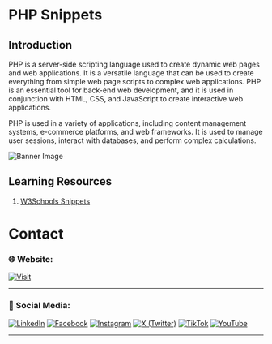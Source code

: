 # PHP Snippets

## Introduction

PHP is a server-side scripting language used to create dynamic web pages and web applications. It is a versatile language that can be used to create everything from simple web page scripts to complex web applications. PHP is an essential tool for back-end web development, and it is used in conjunction with HTML, CSS, and JavaScript to create interactive web applications.

PHP is used in a variety of applications, including content management systems, e-commerce platforms, and web frameworks. It is used to manage user sessions, interact with databases, and perform complex calculations.

![Banner Image](0-media/0-banner-image.png)

## Learning Resources

1. [W3Schools Snippets](1-w3schools/)

# Contact

### 🌐 Website:
[![Visit](https://img.shields.io/badge/Visit%3A%20www.mpowerr.com-%23007ACC?style=flat&logo=google-chrome&logoColor=white&labelWidth=200)](https://www.mpowerr.com)

---

### 📱 Social Media:

[![LinkedIn](https://img.shields.io/badge/LinkedIn-%230077B5?style=for-the-badge&logo=linkedin&logoColor=white)](https://www.linkedin.com/company/mpowerr-info)
[![Facebook](https://img.shields.io/badge/Facebook-%231877F2?style=for-the-badge&logo=facebook&logoColor=white)](https://www.facebook.com/mpowerr.info)
[![Instagram](https://img.shields.io/badge/Instagram-%23E4405F?style=for-the-badge&logo=instagram&logoColor=white)](https://www.instagram.com/mpowerr.info)
[![X (Twitter)](https://img.shields.io/badge/X-%231DA1F2?style=for-the-badge&logo=x&logoColor=white)](https://x.com/MpowerrInfo)
[![TikTok](https://img.shields.io/badge/TikTok-%23000000?style=for-the-badge&logo=tiktok&logoColor=white)](https://www.tiktok.com/@mpowerr.info)
[![YouTube](https://img.shields.io/badge/YouTube-%23FF0000?style=for-the-badge&logo=youtube&logoColor=white)](https://www.youtube.com/@mpowerrinfo)

---
